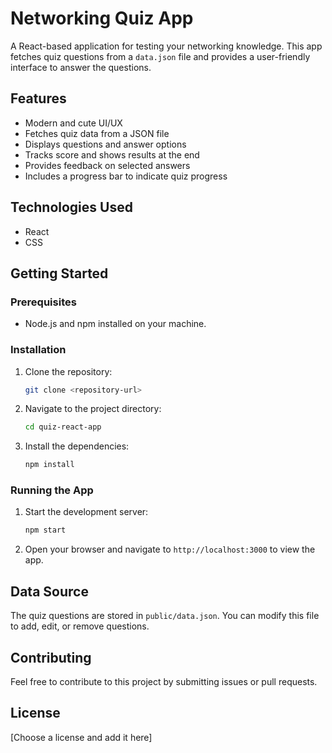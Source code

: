 # Networking Quiz App

A React-based application for testing your networking knowledge. This app fetches quiz questions from a `data.json` file and provides a user-friendly interface to answer the questions.

## Features

*   Modern and cute UI/UX
*   Fetches quiz data from a JSON file
*   Displays questions and answer options
*   Tracks score and shows results at the end
*   Provides feedback on selected answers
*   Includes a progress bar to indicate quiz progress

## Technologies Used

*   React
*   CSS

## Getting Started

### Prerequisites

*   Node.js and npm installed on your machine.

### Installation

1.  Clone the repository:

    ```bash
    git clone <repository-url>
    ```

2.  Navigate to the project directory:

    ```bash
    cd quiz-react-app
    ```

3.  Install the dependencies:

    ```bash
    npm install
    ```

### Running the App

1.  Start the development server:

    ```bash
    npm start
    ```

2.  Open your browser and navigate to `http://localhost:3000` to view the app.

## Data Source

The quiz questions are stored in `public/data.json`. You can modify this file to add, edit, or remove questions.

## Contributing

Feel free to contribute to this project by submitting issues or pull requests.

## License

[Choose a license and add it here] 

